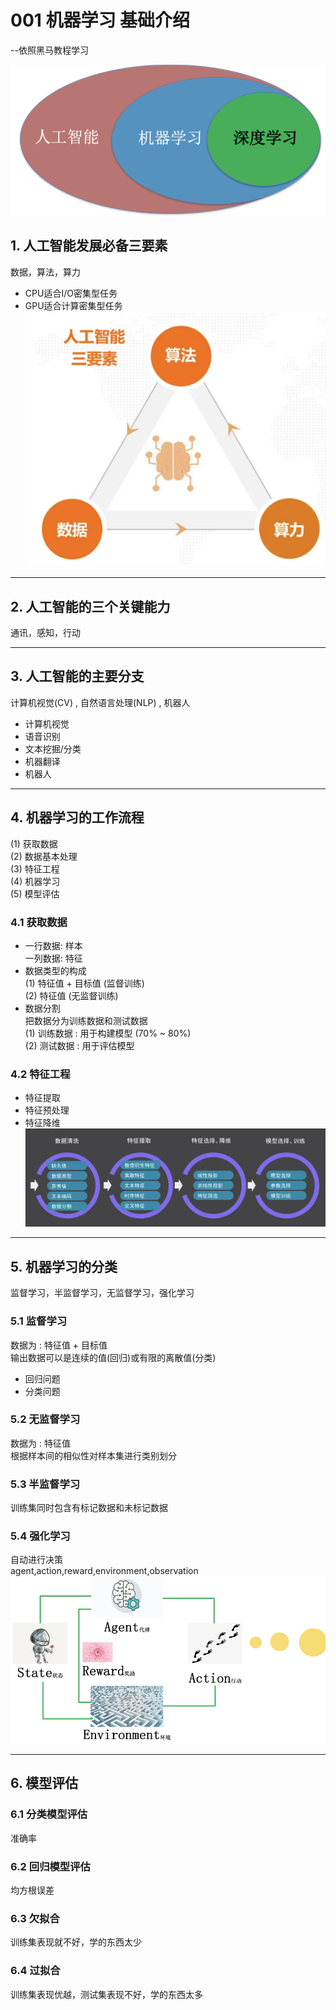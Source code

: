 # 001 机器学习 基础介绍
--依照黑马教程学习   

![alt text](../images/001基础介绍/image-1.png)

## 1. 人工智能发展必备三要素
数据，算法，算力   
+ CPU适合I/O密集型任务   
+ GPU适合计算密集型任务   
![alt text](../images/001基础介绍/image.png)

***

## 2. 人工智能的三个关键能力
通讯，感知，行动   

***

## 3. 人工智能的主要分支
计算机视觉(CV) , 自然语言处理(NLP) , 机器人   
+ 计算机视觉   
+ 语音识别   
+ 文本挖掘/分类   
+ 机器翻译   
+ 机器人   

***

## 4. 机器学习的工作流程
(1) 获取数据    
(2) 数据基本处理   
(3) 特征工程   
(4) 机器学习   
(5) 模型评估   

### 4.1 获取数据
+ 一行数据: 样本   
  一列数据: 特征   
+ 数据类型的构成   
(1) 特征值 + 目标值 (监督训练)   
(2) 特征值 (无监督训练)   
+ 数据分割   
把数据分为训练数据和测试数据   
(1) 训练数据 : 用于构建模型 (70% ~ 80%)   
(2) 测试数据 : 用于评估模型   

### 4.2 特征工程
+ 特征提取   
+ 特征预处理   
+ 特征降维   
![alt text](../images/001基础介绍/image-2.png)

***

## 5. 机器学习的分类
监督学习，半监督学习，无监督学习，强化学习   

### 5.1 监督学习
数据为 : 特征值 + 目标值   
输出数据可以是连续的值(回归)或有限的离散值(分类)   
+ 回归问题   
+ 分类问题    

### 5.2 无监督学习
数据为 : 特征值   
根据样本间的相似性对样本集进行类别划分   

### 5.3 半监督学习
训练集同时包含有标记数据和未标记数据   

### 5.4 强化学习
自动进行决策   
agent,action,reward,environment,observation   
![alt text](../images/001基础介绍/image-3.png)

***

## 6. 模型评估
### 6.1 分类模型评估
准确率   

### 6.2 回归模型评估
均方根误差   

### 6.3 欠拟合
训练集表现就不好，学的东西太少   

### 6.4 过拟合
训练集表现优越，测试集表现不好，学的东西太多   
